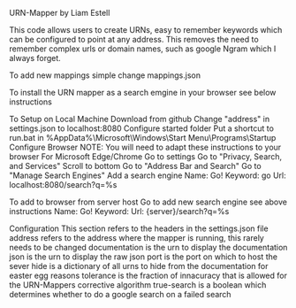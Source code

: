 URN-Mapper by Liam Estell

This code allows users to create URNs, easy to remember keywords which can be configured to point at any address.
This removes the need to remember complex urls or domain names, such as google Ngram which I always forget.

To add new mappings simple change mappings.json

To install the URN mapper as a search emgine in your browser see below instructions

To Setup on Local Machine
    Download from github
    Change "address" in settings.json to localhost:8080
    Configure started folder
        Put a shortcut to run.bat in %AppData%\Microsoft\Windows\Start Menu\Programs\Startup
    Configure Browser
        NOTE: You will need to adapt these instructions to your browser
        For Microsoft Edge/Chrome
            Go to settings
            Go to "Privacy, Search, and Services"
            Scroll to bottom
            Go to "Address Bar and Search"
            Go to "Manage Search Engines"
            Add a search engine
                Name: Go!
                Keyword: go
                Url: localhost:8080/search?q=%s

To add to browser from server host
    Go to add new search engine
        see above instructions
        Name: Go!
        Keyword: 
        Url: {server}/search?q=%s

Configuration
    This section refers to the headers in the settings.json file
    address refers to the address where the mapper is running, this rarely needs to be changed
    documentation is the urn to display the documentation
    json is the urn to display the raw json
    port is the port on which to host the sever
    hide is a dictionary of all urns to hide from the documentation for easter egg reasons
    tolerance is the fraction of innacuracy that is allowed for the URN-Mappers corrective algorithm
    true-search is a boolean which determines whether to do a google search on a failed search